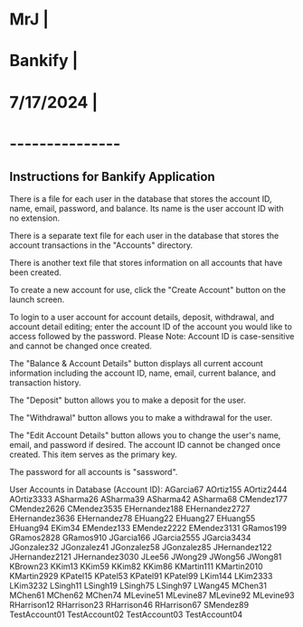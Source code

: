 # MrJ            |
# Bankify        |
# 7/17/2024      |
# ---------------

Instructions for Bankify Application
------------------------------------------------------
There is a file for each user in the database that stores the account ID, name, email, password, and balance. Its name is the user account ID with no extension.

There is a separate text file for each user in the database that stores the account transactions in the "Accounts" directory.

There is another text file that stores information on all accounts that have been created.

To create a new account for use, click the "Create Account" button on the launch screen.

To login to a user account for account details, deposit, withdrawal, and account detail editing; enter the account ID of the account you would like to access followed by the password.
Please Note: Account ID is case-sensitive and cannot be changed once created.

The "Balance & Account Details" button displays all current account information including the account ID, name, email, current balance, and transaction history.

The "Deposit" button allows you to make a deposit for the user.

The "Withdrawal" button allows you to make a withdrawal for the user.

The "Edit Account Details" button allows you to change the user's name, email, and password if desired. The account ID cannot be changed once created. This item serves as the primary key.

The password for all accounts is "sassword".

User Accounts in Database (Account ID):
    AGarcia67
    AOrtiz155
    AOrtiz2444
    AOrtiz3333
    ASharma26
    ASharma39
    ASharma42
    ASharma68
    CMendez177
    CMendez2626
    CMendez3535
    EHernandez188
    EHernandez2727
    EHernandez3636
    EHernandez78
    EHuang22
    EHuang27
    EHuang55
    EHuang94
    EKim34
    EMendez133
    EMendez2222
    EMendez3131
    GRamos199
    GRamos2828
    GRamos910
    JGarcia166
    JGarcia2555
    JGarcia3434
    JGonzalez32
    JGonzalez41
    JGonzalez58
    JGonzalez85
    JHernandez122
    JHernandez2121
    JHernandez3030
    JLee56
    JWong29
    JWong56
    JWong81
    KBrown23
    KKim13
    KKim59
    KKim82
    KKim86
    KMartin111
    KMartin2010
    KMartin2929
    KPatel15
    KPatel53
    KPatel91
    KPatel99
    LKim144
    LKim2333
    LKim3232
    LSingh11
    LSingh19
    LSingh75
    LSingh97
    LWang45
    MChen31
    MChen61
    MChen62
    MChen74
    MLevine51
    MLevine87
    MLevine92
    MLevine93
    RHarrison12
    RHarrison23
    RHarrison46
    RHarrison67
    SMendez89
    TestAccount01
    TestAccount02
    TestAccount03
    TestAccount04
